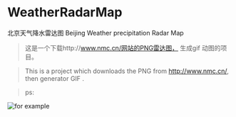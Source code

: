 # WeatherRadarMap
北京天气降水雷达图
Beijing Weather precipitation Radar Map

>这是一个下载http://www.nmc.cn/网站的PNG雷达图， 生成gif 动图的项目。

>This is a project which downloads the PNG from http://www.nmc.cn/, then generator GIF .

>ps:

![for example](https://github.com/harrycheng/WeatherRadarMap/blob/8d534333103498b69eb291503ce826262c726aab/20180517weather.gif?raw=true)